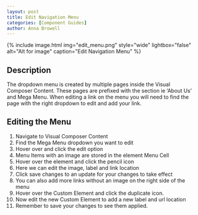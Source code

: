 ```yaml
---
layout: post
title: Edit Navigation Menu
categories: [Component Guides]
author: Anna Browell
---
```

{% include image.html img="edit_menu.png" style="wide" lightbox="false" alt="Alt for image" caption="Edit Navigation Menu" %}


## Description

The dropdown menu is created by multiple pages inside the Visual Composer Content. These pages are prefixed with the section ie ‘About Us’ and Mega Menu. When editing a link on the menu you will need to find the page with the right dropdown to edit and add your link.


## Editing the Menu

1. Navigate to Visual Composer Content
2. Find the Mega Menu dropdown you want to edit
3. Hover over and click the edit option
4. Menu Items with an image are stored in the element Menu Cell
5. Hover over the element and click the pencil icon
6. Here we can edit the image, label and link location
7. Click save changes to an update for your changes to take effect
8. You can also add more links without an image on the right side of the menu
9. Hover over the Custom Element and click the duplicate icon.
10. Now edit the new Custom Element to add a new label and url location
11. Remember to save your changes to see them applied.


